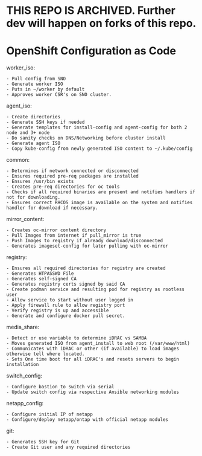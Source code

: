 # THIS REPO IS ARCHIVED. Further dev will happen on forks of this repo.

# OpenShift Configuration as Code

worker_iso:

    - Pull config from SNO
    - Generate worker ISO
    - Puts in ~/worker by default
    - Approves worker CSR's on SNO cluster.

agent_iso:

    - Create directories
    - Generate SSH keys if needed
    - Generate templates for install-config and agent-config for both 2 node and 3+ node
    - Do sanity checks on DNS/Networking before cluster install
    - Generate agent ISO
    - Copy kube-config from newly generated ISO content to ~/.kube/config

common:

    - Determines if network connected or disconnected
    - Ensures required pre-req packages are installed
    - Ensures /usr/bin exists
    - Creates pre-req directories for oc tools
    - Checks if all required binaries are present and notifies handlers if not for downloading.
    - Ensures correct RHCOS image is available on the system and notifies handler for download if necessary.

mirror_content:

    - Creates oc-mirror content directory
    - Pull Images from internet if pull_mirror is true
    - Push Images to registry if already download/disconnected
    - Generates imageset-config for later pulling with oc-mirror

registry:

    - Ensures all required directories for registry are created
    - Generates HTPASSWD File
    - Generates self-signed CA
    - Generates registry certs signed by said CA
    - Create podman service and resulting pod for registry as rootless user
    - Allow service to start without user logged in
    - Apply firewall rule to allow registry port
    - Verify registry is up and accessible
    - Generate and configure docker pull secret.

media_share:

    - Detect or use variable to determine iDRAC vs SAMBA
    - Moves generated ISO from agent_install to web root (/var/www/html)
    - Communicates with iDRAC or other (if available) to load images otherwise tell where located.
    - Sets One time boot for all iDRAC's and resets servers to begin installation

switch_config:

    - Configure bastion to switch via serial
    - Update switch config via respective Ansible networking modules

netapp_config:

    - Configure initial IP of netapp
    - Configure/deploy netapp/ontap with official netapp modules

git:

    - Generates SSH key for Git
    - Create Git user and any required directories
